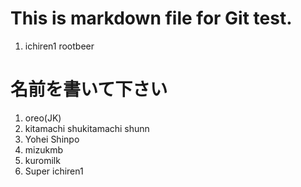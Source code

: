 # This is markdown file for Git test.

1. ichiren1
rootbeer

# 名前を書いて下さい  

1. oreo(JK)
2. kitamachi shukitamachi shunn 
3. Yohei Shinpo 
4. mizukmb
5. kuromilk
6. Super ichiren1
